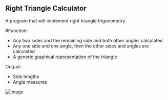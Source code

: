 ## Right Triangle Calculator
A program that will implement right triangle trigonometry.

#Function:
- Any two sides and the remaining side and both other angles calculated
- Any one side and one angle, then the other sides and angles are calculated
- A generic graphical representation of the triangle

Output:
- Side lengths
- Angle measures

![image](https://user-images.githubusercontent.com/74634276/215929608-42a4d67d-4993-43ec-a191-d0961a56fbb5.png)
